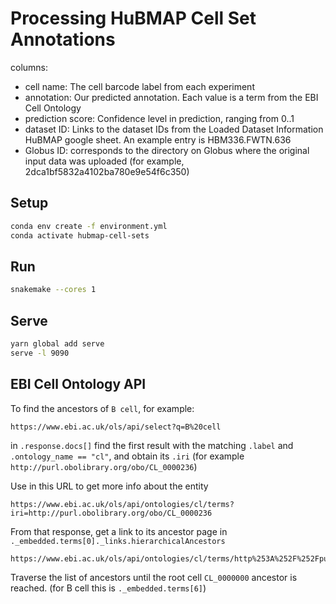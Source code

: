 # Processing HuBMAP Cell Set Annotations

columns:
- cell name: The cell barcode label from each experiment
- annotation: Our predicted annotation. Each value is a term from the EBI Cell Ontology
- prediction score: Confidence level in prediction, ranging from 0..1
- dataset ID: Links to the dataset IDs from the Loaded Dataset Information HuBMAP google sheet. An example entry is HBM336.FWTN.636
- Globus ID: corresponds to the directory on Globus where the original input data was uploaded (for example, 2dca1bf5832a4102ba780e9e54f6c350)


## Setup

```sh
conda env create -f environment.yml
conda activate hubmap-cell-sets
```

## Run

```sh
snakemake --cores 1
```

## Serve

```sh
yarn global add serve
serve -l 9090
```



## EBI Cell Ontology API

To find the ancestors of `B cell`, for example:

```
https://www.ebi.ac.uk/ols/api/select?q=B%20cell
```

in `.response.docs[]` find the first result with the matching `.label` and `.ontology_name == "cl"`, and obtain its `.iri` (for example `http://purl.obolibrary.org/obo/CL_0000236`)

Use in this URL to get more info about the entity

```
https://www.ebi.ac.uk/ols/api/ontologies/cl/terms?iri=http://purl.obolibrary.org/obo/CL_0000236
```

From that response, get a link to its ancestor page in `._embedded.terms[0]._links.hierarchicalAncestors`

```
https://www.ebi.ac.uk/ols/api/ontologies/cl/terms/http%253A%252F%252Fpurl.obolibrary.org%252Fobo%252FCL_0000236/hierarchicalAncestors
```

Traverse the list of ancestors until the root cell `CL_0000000` ancestor is reached. (for B cell this is `._embedded.terms[6]`)